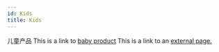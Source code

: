 ```yaml
---
id: Kids
title: Kids
---
```

儿童产品
This is a link to [baby product](babay.md) This is a link to an [external page.](http://www.lawevan.com)

